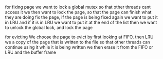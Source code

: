 for fixing page
we want to lock a global mutex so that other threads cant access it
we then want to lock the page, so that the page can finish what they are doing 
fix the page, if the page is being fixed again we want to put it in LRU
and if it is in LRU we want to put it at the end of the list
then we want to unlock the global lock, and lock the page

for  evicting
We choose the page to evict by first looking at FIFO, then LRU
we a copy of the page that is written to the file so that other threads can continue using it while it is being written
we then erase it from the FIFO or LRU and the buffer frame